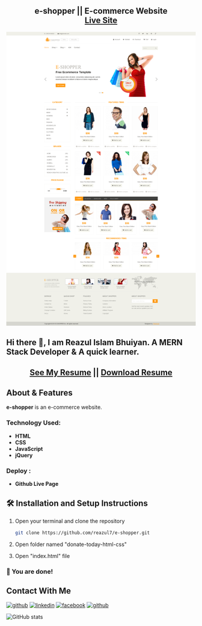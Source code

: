 <h2 align="center">
  e-shopper || E-commerce Website<br/>
  <a href="https://reazul7.github.io/e-shopper/index.html" target="_blank">Live Site</a>
</h2>
<div align="center">
  <img src="./images/e-shopper view page.png" alt="e-shopper website"/>
</div>

## Hi there 👋, I am Reazul Islam Bhuiyan. A MERN Stack Developer & A quick learner. 
<h2 align="center">
  <a href="https://drive.google.com/file/d/1LJmqJk2MoqLS6yNC_oBBN5_156Xa2h0t/view?usp=sharing" target="_blank">See My Resume</a> || <a href="https://drive.google.com/uc?export=download&id=1LJmqJk2MoqLS6yNC_oBBN5_156Xa2h0t" target="_blank">Download Resume</a>
</h2>

<!-- ## [See My Resume](https://drive.google.com/file/d/1LJmqJk2MoqLS6yNC_oBBN5_156Xa2h0t/view?usp=sharing)  || [Download Resume](https://drive.google.com/uc?export=download&id=1LJmqJk2MoqLS6yNC_oBBN5_156Xa2h0t) -->


## About & Features


**e-shopper** is an e-commerce website. 


### Technology Used: 
- **HTML**
- **CSS**
- **JavaScript**
- **jQuery**


### Deploy : 
- **Github Live Page**



## 🛠 Installation and Setup Instructions

1. Open your terminal and clone the repository
   ```sh
   git clone https://github.com/reazul7/e-shopper.git
   ```
2. Open folder named "donate-today-html-css"

3. Open "index.html" file

### 🌟 You are done!


## Contact With Me
[<img src='https://cdn.jsdelivr.net/npm/simple-icons@3.0.1/icons/github.svg' alt='github' title="Github" height='30' width='30'>](https://github.com/reazul7)  [<img src='https://cdn.jsdelivr.net/npm/simple-icons@3.0.1/icons/linkedin.svg' title="linkedin" alt='linkedin' height='30' width='30'>](https://www.linkedin.com/in/reazul7/)  [<img src='https://cdn.jsdelivr.net/npm/simple-icons@3.0.1/icons/facebook.svg' alt='facebook' title="facebook" height='30' width='30'>](https://www.facebook.com/reazul.islam.1426876/)  [<img src='https://img.icons8.com/ios-filled/50/000000/portfolio.png' alt='github' title="Portfolio" height='35' width='35'>](https://portfolio-8a25a.web.app/)

![GitHub stats](https://github-readme-stats.vercel.app/api?username=reazul7&show_icons=true)  
